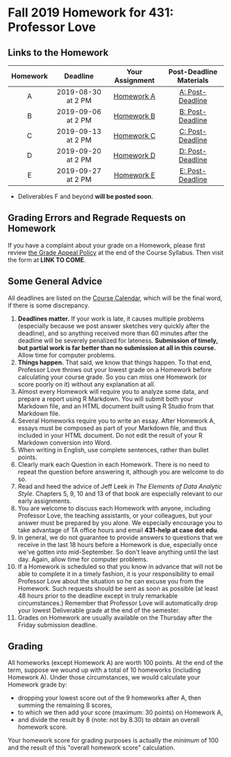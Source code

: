 # Fall 2019 Homework for 431: Professor Love

## Links to the Homework

Homework | Deadline | Your Assignment | Post-Deadline Materials
:----------: | :----------: | :----------------: | :---------------:
A | 2019-08-30 at 2 PM | [Homework A](https://github.com/THOMASELOVE/2019-431/tree/master/HOMEWORK/A) | [A: Post-Deadline](https://github.com/THOMASELOVE/2019-431/blob/master/HOMEWORK/A/post-deadline.md) 
B | 2019-09-06 at 2 PM | [Homework B](https://github.com/THOMASELOVE/2019-431/tree/master/HOMEWORK/B) | [B: Post-Deadline](https://github.com/THOMASELOVE/2019-431/blob/master/HOMEWORK/B/post-deadline.md)   
C | 2019-09-13 at 2 PM | [Homework C](https://github.com/THOMASELOVE/2019-431/tree/master/HOMEWORK/C) | [C: Post-Deadline](https://github.com/THOMASELOVE/2019-431/blob/master/HOMEWORK/C/post-deadline.md)  
D | 2019-09-20 at 2 PM | [Homework D](https://github.com/THOMASELOVE/2019-431/tree/master/HOMEWORK/D) | [D: Post-Deadline](https://github.com/THOMASELOVE/2019-431/blob/master/HOMEWORK/D/post-deadline.md)  
E | 2019-09-27 at 2 PM | [Homework E](https://github.com/THOMASELOVE/2019-431/tree/master/HOMEWORK/E) | [E: Post-Deadline](https://github.com/THOMASELOVE/2019-431/blob/master/HOMEWORK/E/post-deadline.md)  

- Deliverables F and beyond **will be posted soon**.

## Grading Errors and Regrade Requests on Homework

If you have a complaint about your grade on a Homework, please first review [the Grade Appeal Policy](https://thomaselove.github.io/2019-431-syllabus/general-course-policies.html#grade-appeal-policy---request-a-review-in-december) at the end of the Course Syllabus. Then visit the form at **LINK TO COME**.

## Some General Advice

All deadlines are listed on the [Course Calendar](https://github.com/THOMASELOVE/2019-431/blob/master/calendar.md), which will be the final word, if there is some discrepancy. 

1. **Deadlines matter.** If your work is late, it causes multiple problems (especially because we post answer sketches very quickly after the deadline), and so anything received more than 60 minutes after the deadline will be severely penalized for lateness.  **Submission of timely, but partial work is far better than no submission at all in this course.** Allow time for computer problems.
2. **Things happen.** That said, we know that things happen. To that end, Professor Love throws out your lowest grade on a Homework before calculating your course grade. So you can miss one Homework (or score poorly on it) without any explanation at all.
3. Almost every Homework will require you to analyze some data, and prepare a report using R Markdown. You will submit both your Markdown file, and an HTML document built using R Studio from that Markdown file. 
4. Several Homeworks require you to write an essay. After Homework A, essays must be composed as part of your Markdown file, and thus included in your HTML document. Do not edit the result of your R Markdown conversion into Word.
5. When writing in English, use complete sentences, rather than bullet points.
6. Clearly mark each Question in each Homework. There is no need to repeat the question before answering it, although you are welcome to do so.
7. Read and heed the advice of Jeff Leek in *The Elements of Data Analytic Style*. Chapters 5, 9, 10 and 13 of that book are especially relevant to our early assignments.
8. You are welcome to discuss each Homework with anyone, including Professor Love, the teaching assistants, or your colleagues, but your answer must be prepared by you alone. We especially encourage you to take advantage of TA office hours and email **431-help at case dot edu**.
9. In general, we do not guarantee to provide answers to questions that we receive in the last 18 hours before a Homework is due, especially once we've gotten into mid-September. So don't leave anything until the last day. Again, allow time for computer problems.
10. If a Homework is scheduled so that you know in advance that will not be able to complete it in a timely fashion, it is your responsibility to email Professor Love about the situation so he can excuse you from the Homework. Such requests should be sent as soon as possible (at least 48 hours prior to the deadline except in truly remarkable circumstances.) Remember that Professor Love will automatically drop your lowest Deliverable grade at the end of the semester.
11. Grades on Homework are usually available on the Thursday after the Friday submission deadline. 

## Grading

All homeworks (except Homework A) are worth 100 points. At the end of the term, suppose we wound up with a total of 10 homeworks (including Homework A). Under those circumstances, we would calculate your Homework grade by:

- dropping your lowest score out of the 9 homeworks after A, then summing the remaining 8 scores,
- to which we then add your score (maximum: 30 points) on Homework A,
- and divide the result by 8 (note: not by 8.30) to obtain an overall homework score.

Your homework score for grading purposes is actually the *minimum* of 100 and the result of this "overall homework score" calculation.

